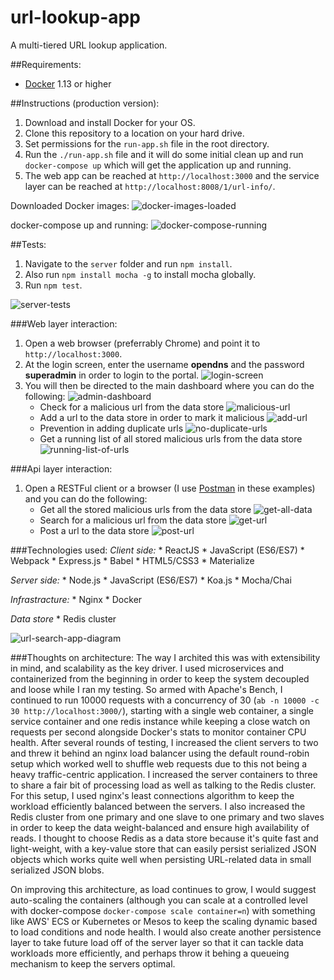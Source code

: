 # url-lookup-app
A multi-tiered URL lookup application.

##Requirements:
* [Docker](https://www.docker.com/products/overview) 1.13 or higher

##Instructions (production version):
1. Download and install Docker for your OS.
2. Clone this repository to a location on your hard drive.
3. Set permissions for the `run-app.sh` file in the root directory.
4. Run the `./run-app.sh` file and it will do some initial clean up and run `docker-compose up` which will get the application up and running.
5. The web app can be reached at `http://localhost:3000` and the service layer can be reached at `http://localhost:8008/1/url-info/`.

Downloaded Docker images:
![docker-images-loaded](documentation/docker-images-loaded.png "Docker images loaded:")

docker-compose up and running:
![docker-compose-running](documentation/docker-compose-running.png "Docker compose running:")

##Tests:
1. Navigate to the `server` folder and run `npm install`.
2. Also run `npm install mocha -g` to install mocha globally.
3. Run `npm test`.

![server-tests](documentation/server-tests.png "Running server tests:")

###Web layer interaction:
1. Open a web browser (preferrably Chrome) and point it to `http://localhost:3000`.
2. At the login screen, enter the username **opendns** and the password **superadmin** in order to login to the portal.
    ![login-screen](documentation/login-screen.png "Login screen:")
3. You will then be directed to the main dashboard where you can do the following:
    ![admin-dashboard](documentation/Admin-dashboard.png "Admin dashboard:")
    * Check for a malicious url from the data store
        ![malicious-url](documentation/Malicious-url-detected.png "Malicious url detected:")
    * Add a url to the data store in order to mark it malicious
        ![add-url](documentation/Add-url.png "Add url:")
    * Prevention in adding duplicate urls
        ![no-duplicate-urls](documentation/Adding-a-duplicate-record.png "No duplicate urls:")
    * Get a running list of all stored malicious urls from the data store
        ![running-list-of-urls](documentation/List-of-all-urls.png "Running list of urls:")

###Api layer interaction:
1. Open a RESTFul client or a browser (I use [Postman](https://www.getpostman.com/) in these examples) and you can do the following:
    * Get all the stored malicious urls from the data store
        ![get-all-data](documentation/get-all-data.png "Get all urls from data store:")
    * Search for a malicious url from the data store
        ![get-url](documentation/get-url.png "Search for url:")
    * Post a url to the data store
        ![post-url](documentation/post-url.png "Post a url:")

###Technologies used:
*Client side:*
    * ReactJS
    * JavaScript (ES6/ES7)
    * Webpack
    * Express.js
    * Babel
    * HTML5/CSS3
    * Materialize

*Server side:*
    * Node.js
    * JavaScript (ES6/ES7)
    * Koa.js
    * Mocha/Chai

*Infrastracture:*
    * Nginx
    * Docker

*Data store*
    * Redis cluster

![url-search-app-diagram](documentation/url-search-app-diagram.jpg "Url app search diagram:")

###Thoughts on architecture:
The way I archited this was with extensibility in mind, and scalability as the key driver. I used microservices and containerized from the beginning in order to keep the system decoupled and loose while I ran my testing. So armed with Apache's Bench, I continued to run 10000 requests with a concurrency of 30 (`ab -n 10000 -c 30 http://localhost:3000/`), starting with a single web container, a single service container and one redis instance while keeping a close watch on requests per second alongside Docker's stats to monitor container CPU health. After several rounds of testing, I increased the client servers to two and threw it behind an nginx load balancer using the default round-robin setup which worked well to shuffle web requests due to this not being a heavy traffic-centric application. I increased the server containers to three to share a fair bit of processing load as well as talking to the Redis cluster. For this setup, I used nginx's least connections algorithm to keep the workload efficiently balanced between the servers. I also increased the Redis cluster from one primary and one slave to one primary and two slaves in order to keep the data weight-balanced and ensure high availability of reads. I thought to choose Redis as a data store because it's quite fast and light-weight, with a key-value store that can easily persist serialized JSON objects which works quite well when persisting URL-related data in small serialized JSON blobs.

On improving this architecture, as load continues to grow, I would suggest auto-scaling the containers (although you can scale at a controlled level with docker-compose `docker-compose scale container=n`) with something like AWS' ECS or Kubernetes or Mesos to keep the scaling dynamic based to load conditions and node health. I would also create another persistence layer to take future load off of the server layer so that it can tackle data workloads more efficiently, and perhaps throw it behing a queueing mechanism to keep the servers optimal.
